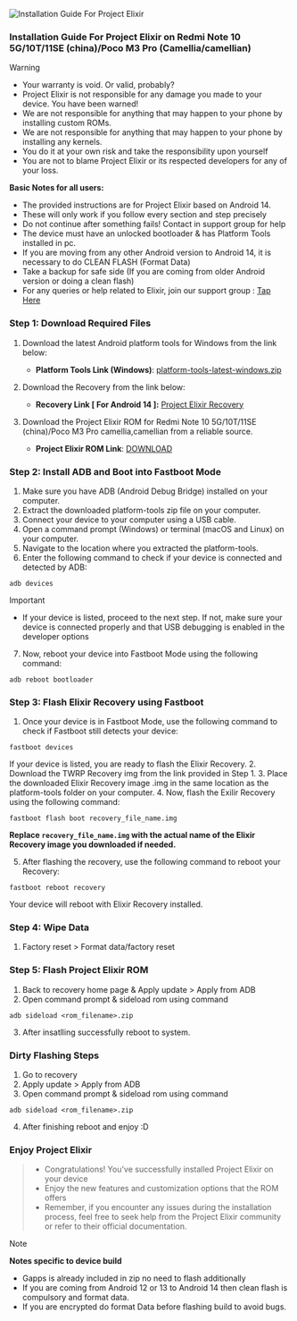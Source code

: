 ![Installation Guide For Project Elixir](https://i.imgur.com/42LxtAl.png)

### Installation Guide For Project Elixir on Redmi Note 10 5G/10T/11SE (china)/Poco M3 Pro (Camellia/camellian)

> [!Warning]
> * Your warranty is void. Or valid, probably?
> * Project Elixir is not responsible for any damage you made to your device. You have been warned!
> * We are not responsible for anything that may happen to your phone by installing custom ROMs.
> * We are not responsible for anything that may happen to your phone by installing any kernels.
> * You do it at your own risk and take the responsibility upon yourself
> * You are not to blame Project Elixir or its respected developers for any of your loss.
>
> **Basic Notes for all users:**  
> * The provided instructions are for Project Elixir based on Android 14.
> * These will only work if you follow every section and step precisely
> * Do not continue after something fails! Contact in support group for help
> * The device must have an unlocked bootloader & has Platform Tools installed in pc.
> * If you are moving from any other Android version to Android 14, it is necessary to do CLEAN FLASH (Format Data)
> * Take a backup for safe side (If you are coming from older Android version or doing a clean flash)
> * For any queries or help related to Elixir, join our support group : [Tap Here](https://telegram.me/Elixir_Discussion)  

### Step 1: Download Required Files
1. Download the latest Android platform tools for Windows from the link below:
   - **Platform Tools Link (Windows)**: [platform-tools-latest-windows.zip](https://dl.google.com/android/repository/platform-tools-latest-windows.zip)

2. Download the Recovery from the link below:
   - **Recovery Link [ For Android 14 ]:** [Project Elixir Recovery](https://sourceforge.net/projects/project-elixir/files/fourteen/camellia/recovery/)

3. Download the Project Elixir ROM for Redmi Note 10 5G/10T/11SE (china)/Poco M3 Pro camellia,camellian from a reliable source.
   - **Project Elixir ROM Link**: [DOWNLOAD](https://projectelixiros.com/device/camellia)

### Step 2: Install ADB and Boot into Fastboot Mode
1. Make sure you have ADB (Android Debug Bridge) installed on your computer.
2. Extract the downloaded platform-tools zip file on your computer.
3. Connect your device to your computer using a USB cable.
4. Open a command prompt (Windows) or terminal (macOS and Linux) on your computer.
5. Navigate to the location where you extracted the platform-tools.
6. Enter the following command to check if your device is connected and detected by ADB:
```
adb devices
```
> [!Important]
> - If your device is listed, proceed to the next step. If not, make sure your device is connected properly and that USB debugging is enabled in the developer options
7. Now, reboot your device into Fastboot Mode using the following command:
```
adb reboot bootloader
```

### Step 3: Flash Elixir Recovery using Fastboot
1. Once your device is in Fastboot Mode, use the following command to check if Fastboot still detects your device:
```
fastboot devices
```
If your device is listed, you are ready to flash the Elixir Recovery.
2. Download the TWRP Recovery img from the link provided in Step 1.
3. Place the downloaded Elixir Recovery image .img in the same location as the platform-tools folder on your computer.
4. Now, flash the Exilir Recovery using the following command:
```
fastboot flash boot recovery_file_name.img
```
**Replace `recovery_file_name.img` with the actual name of the Elixir Recovery image you downloaded if needed.**

5. After flashing the recovery, use the following command to reboot your Recovery:
```
fastboot reboot recovery
```
Your device will reboot with Elixir Recovery installed.

### Step 4: Wipe Data
1. Factory reset > Format data/factory reset

### Step 5: Flash Project Elixir ROM
1. Back to recovery home page & Apply update > Apply from ADB
2. Open command prompt & sideload rom using command 
```
adb sideload <rom_filename>.zip
```
3. After insatlling successfully reboot to system.

### Dirty Flashing Steps
1. Go to recovery
2. Apply update > Apply from ADB
3. Open command prompt & sideload rom using command
```
adb sideload <rom_filename>.zip
```
4. After finishing reboot and enjoy :D

### Enjoy Project Elixir
> - Congratulations! You've successfully installed Project Elixir on your device
> - Enjoy the new features and customization options that the ROM offers
> - Remember, if you encounter any issues during the installation process, feel free to seek help from the Project Elixir community or refer to their official documentation.

> [!Note] 
> **Notes specific to device build**
> * Gapps is already included in zip no need to flash additionally
> * If you are coming from Android 12 or 13 to Android 14 then clean flash is compulsory and format data.
> * If you are encrypted do format Data before flashing build to avoid bugs.
